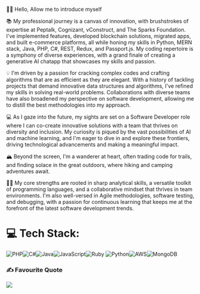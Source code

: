 👋🏽 Hello, Allow me to introduce myself

📚 My professional journey is a canvas of innovation, with brushstrokes of expertise at Peptalk, Cognizant, vConstruct, and The Sparks Foundation. I've implemented features, developed blockchain solutions, migrated apps, and built e-commerce platforms, all while honing my skills in Python, MERN stack, Java, PHP, C#, REST, Redux, and Passport.js. My coding repertoire is a symphony of diverse experiences, with a grand finale of creating a generative AI chatapp that showcases my skills and passion.

💡 I'm driven by a passion for cracking complex codes and crafting algorithms that are as efficient as they are elegant. With a history of tackling projects that demand innovative data structures and algorithms, I've refined my skills in solving real-world problems. Collaborations with diverse teams have also broadened my perspective on software development, allowing me to distill the best methodologies into my approach.

💻 As I gaze into the future, my sights are set on a Software Developer role where I can co-create innovative solutions with a team that thrives on diversity and inclusion. My curiosity is piqued by the vast possibilities of AI and machine learning, and I'm eager to dive in and explore these frontiers, driving technological advancements and making a meaningful impact.

🏔 Beyond the screen, I'm a wanderer at heart, often trading code for trails, and finding solace in the great outdoors, where hiking and camping adventures await.

💪🏽 My core strengths are rooted in sharp analytical skills, a versatile toolkit of programming languages, and a collaborative mindset that thrives in team environments. I'm also well-versed in Agile methodologies, software testing, and debugging, with a passion for continuous learning that keeps me at the forefront of the latest software development trends.

# 💻 Tech Stack:
![PHP](https://img.shields.io/badge/php-%23777BB4.svg?style=for-the-badge&logo=php&logoColor=white)![C#](https://img.shields.io/badge/c%23-%23239120.svg?style=for-the-badge&logo=csharp&logoColor=white)![Java](https://img.shields.io/badge/java-%23ED8B00.svg?style=for-the-badge&logo=openjdk&logoColor=white)![JavaScript](https://img.shields.io/badge/javascript-%23323330.svg?style=for-the-badge&logo=javascript&logoColor=%23F7DF1E)![Ruby](https://img.shields.io/badge/ruby-%23CC342D.svg?style=for-the-badge&logo=ruby&logoColor=white)
![Python](https://img.shields.io/badge/python-3670A0?style=plastic&logo=python&logoColor=ffdd54)![AWS](https://img.shields.io/badge/AWS-%23FF9900.svg?style=plastic&logo=amazon-aws&logoColor=white)![MongoDB](https://img.shields.io/badge/MongoDB-%234ea94b.svg?style=plastic&logo=mongodb&logoColor=white)

### ✍️ Favourite Quote
![](https://quotes-github-readme.vercel.app/api?type=horizontal&theme=dark)

<!---
piersdeshmukh/piersdeshmukh is a ✨ special ✨ repository because its `README.md` (this file) appears on your GitHub profile.
You can click the Preview link to take a look at your changes.
--->
